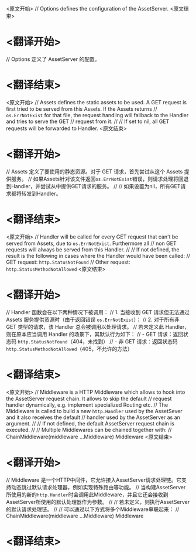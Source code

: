 
<原文开始>
// Options defines the configuration of the AssetServer.
<原文结束>

# <翻译开始>
// Options 定义了 AssetServer 的配置。
# <翻译结束>


<原文开始>
	// Assets defines the static assets to be used. A GET request is first tried to be served from this Assets. If the Assets returns
	// `os.ErrNotExist` for that file, the request handling will fallback to the Handler and tries to serve the GET
	// request from it.
	//
	// If set to nil, all GET requests will be forwarded to Handler.
<原文结束>

# <翻译开始>
// Assets 定义了要使用的静态资源。对于 GET 请求，首先尝试从这个 Assets 提供服务。
// 如果Assets针对该文件返回`os.ErrNotExist`错误，则请求处理将回退到Handler，并尝试从中提供GET请求的服务。
//
// 如果设置为nil，所有GET请求都将转发到Handler。
# <翻译结束>


<原文开始>
	// Handler will be called for every GET request that can't be served from Assets, due to `os.ErrNotExist`. Furthermore all
	// non GET requests will always be served from this Handler.
	//
	// If not defined, the result is the following in cases where the Handler would have been called:
	//   GET request:   `http.StatusNotFound`
	//   Other request: `http.StatusMethodNotAllowed`
<原文结束>

# <翻译开始>
// Handler 函数会在以下两种情况下被调用：
// 1. 当接收到 GET 请求但无法通过 Assets 服务提供资源时（由于返回错误 `os.ErrNotExist`）；
// 2. 对于所有非 GET 类型的请求，该 Handler 总会被调用以处理请求。
// 若未定义此 Handler，则在原本应当调用 Handler 的场景下，其默认行为如下：
//   - GET 请求：返回状态码 `http.StatusNotFound`（404，未找到）
//   - 非 GET 请求：返回状态码 `http.StatusMethodNotAllowed`（405，不允许的方法）
# <翻译结束>


<原文开始>
	// Middleware is a HTTP Middleware which allows to hook into the AssetServer request chain. It allows to skip the default
	// request handler dynamically, e.g. implement specialized Routing etc.
	// The Middleware is called to build a new `http.Handler` used by the AssetSever and it also receives the default
	// handler used by the AssetServer as an argument.
	//
	// If not defined, the default AssetServer request chain is executed.
	//
	// Multiple Middlewares can be chained together with:
	//   ChainMiddleware(middleware ...Middleware) Middleware
<原文结束>

# <翻译开始>
// Middleware 是一个HTTP中间件，它允许接入AssetServer请求处理链。它支持动态跳过默认请求处理器，例如实现特殊路由等功能。
// 当构建AssetServer所使用的新的`http.Handler`时会调用此Middleware，并且它还会接收到AssetServer所使用的默认处理器作为参数。
//
// 若未定义，则执行AssetServer的默认请求处理链。
//
// 可以通过以下方式将多个Middleware串联起来：
//   ChainMiddleware(middleware ...Middleware) Middleware
# <翻译结束>

